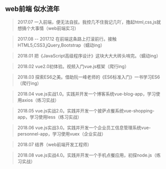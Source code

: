## web前端 似水流年

> 2017.07 一入前端，便无法自拔。我控几不住我记几吖，撸起html,css,js就想搞个大事情（web前端实习）

> 2017.08 -- 2017.12 在前端这条路上打滚前行。接触HTML5,CSS3,jQuery,Bootstrap（蠕动ing）

> 2018.01 把《JavaScript高级程序设计》这块大大大砖头啃完。（蠕动ing）

> 2018.02 vue2.0初体验。视频入门vue.js框架（爬行ing）

> 2018.03 探索ES6之美。借助阮一峰老师的《ES6标准入门》一书学习ES6（爬行ing）

> 2018.04 vue.js实战1.0。实践并开发一个博客系统vue-blog-app，学习使用axios（练习实战）

> 2018.05 vue.js实战2.0。实践并开发一个披萨点餐系统vue-shopping-app，学习使用less（练习实战）

> 2018.06 vue.js实战3.0。实践并开发一个企业员工信息管理系统vue-personnel-app，学习使用vuex（企业实战）

> 2018.07 结界（web前端开发工程师）

> 2018.08 vue.js实战4.0。实践并开发一个手机点餐应用，初探node.js（练习实战）
